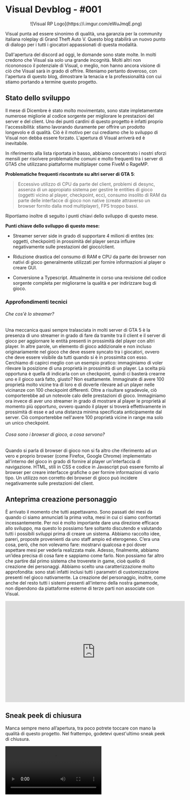 # Visual Devblog - #001

<div align="center">![Visual RP Logo](https://i.imgur.com/eWuJmqE.png)</div>

Visual punta ad essere sinonimo di qualità, una garanzia per la community italiana roleplay di Grand Theft Auto V. Questo blog stabilirà un nuovo punto di dialogo per i tutti i giocatori appassionati di questa modalità.

Dall'apertura del discord ad oggi, le domande sono state molte. In molti credono che Visual sia solo una grande incognità. Molti altri non ricononosco il potenziale di Visual, o meglio, non hanno ancora visione di ciò che Visual sarà in grado di offrire. Riteniamo pertanto doveroso, con l'apertura di questo blog, dimostrare la tenacia e la professionalità con cui stiamo portando a termine questo progetto.

## Stato dello sviluppo 
Il mese di Dicembre è stato molto movimentato, sono state impletamentate numerose migliorie al codice sorgente per migliorare le prestazioni del server e del client. Uno dei punti cardini di questo progetto è infatti proprio l'accessibilità: stiamo lavorando duramente per offrire un prodotto longevolo e di qualità. Ciò è il motivo per cui crediamo che lo sviluppo di Visual non debba essere forzato. L'apertura di Visual arriverà ed è inevitabile. 

In riferimento alla lista riportata in basso, abbiamo concentrato i nostri sforzi mensili per risolvere problematiche comuni e molto frequenti tra i server di GTA5 che utilizzano piattaforme multiplayer come FiveM o RageMP.

**Problematiche frequenti riscontrate su altri server di GTA 5**:
> Eccessivo utilizzo di CPU da parte del client, problemi di desync, assenza di un appropiato sistema per gestire le entities di gioco (oggetti vicino al player, checkpoint, ecc), consumo insolito di RAM da parte delle interfacce di gioco non native (create attraverso un browser fornito dalla mod multiplayer), FPS troppo bassi. 

Riportiamo inoltre di seguito i punti chiavi dello sviluppo di questo mese. 

**Punti chiave dello sviluppo di questo mese:**
* Streamer server side in grado di supportare 4 milioni di entites (es: oggetti, checkpoint) in prossimità del player senza influire negativamente sulle prestazioni del gioco/client.

* Riduzione drastica del consumo di RAM e CPU da parte dei browser non nativi di gioco generalmente utilizzati per fornire informazioni al player o creare GUI. 

* Conversione a Typescript. Attualmente in corso una revisione del codice sorgente completa per migliorarne la qualità e per indirizzare bug di gioco. 

### Approfondimenti tecnici

###### Che cos'è lo streamer?
Una meccanica quasi sempre tralasciata in molti server di GTA 5 è la presenza di uno streamer in grado di fare da tramite tra il client e il server di gioco per aggiornare le entità presenti in prossimità del player con altri player. In altre parole, un elemento di gioco addizionale e non incluso originariamente nel gioco che deve essere syncato tra i giocatori, ovvero che deve essere visibile da tutti quando si è in prossimita con esso. Cerchiamo di capirci meglio con un esempio pratico: immaginiamo di voler rilevare la posizione di una proprietà in prossimità di un player. La scelta più opportuna è quella di indicarla con un checkpoint, quindi ci basterà crearne uno e il gioco sarà fatto, giusto? Non esattamente. Immaginate di avere 100 proprietà molto vicine tra di loro e di doverle rilevare ad un player nelle vicinanze con 100 checkpoint differenti. Oltre a risultare sgradevole, ciò comporterebbe ad un notevole calo delle prestazioni di gioco. Immaginiamo ora invece di aver uno streamer in grado di mostrare al player le proprietà al momento più opportuno, ovvero quando il player si troverà effettivamente in prossimità di esse e ad una distanza minima specificata anticipamente dal server. Ciò comporterebbe nell'avere 100 proprietà vicine in range ma solo un unico checkpoint.

###### Cosa sono i browser di gioco, a cosa servono?
Quando si parla di browser di gioco non si fa altro che riferimento ad un vero e proprio browser (come Firefox, Google Chrome) implementato all'interno del gioco in grado di fornire al player un'interfaccia di navigazione. HTML, stili in CSS e codice in Javascript può essere fornito al browser per creare interfacce grafiche o per fornire informazioni di vario tipo. Un utilizzo non corretto dei browser di gioco può incidere negativamente sulle prestazioni del client.

## Anteprima creazione personaggio
È arrivato il momento che tutti aspettavamo. Sono passati dei mesi da quando ci siamo annunciati la prima volta, mesi in cui ci siamo confrontati incessantemente. 
Per noi è molto importante dare una direzione efficace allo sviluppo, ma questo lo possiamo fare soltanto discutendo e valutando tutti i possibili sviluppi prima di creare un sistema. 
Abbiamo raccolto idee, pareri, proposte provenienti da uno staff ampio ed eterogeneo. 
C’era una cosa, però, che non volevamo fare: mostrarvi qualcosa e poi dover aspettare mesi per vederla realizzata male. Adesso, finalmente, abbiamo un’idea precisa di cosa fare e sappiamo come farlo.
Non possiamo far altro che partire dal primo sistema che troverete in game, cioè quello di creazione dei personaggi. Abbiamo scelto una caratterizzazione molto approfondita: sono stati infatti inclusi tutti i parametri di customizzazione presenti nel gioco nativamente. La creazione del personaggio, inoltre, come anche del resto tutti i sistemi presenti all'interno della nostra gamemode, non dipendono da piattaforme esterne di terze parti non associate con Visual.

<iframe align="center" width="560" height="315" src="https://www.youtube.com/embed/cXYDWlLhDwY" frameborder="0" allow="accelerometer; autoplay; clipboard-write; encrypted-media; gyroscope; picture-in-picture" allowfullscreen></iframe>

## Sneak peek di chiusura
Manca sempre meno all’apertura, tra poco potrete toccare con mano la qualità di questo progetto. 
Nel frattempo, godetevi quest'ultimo sneak peek di chiusura. 

![Dog snippet](https://i.imgur.com/m7NXFvj.mp4)